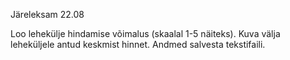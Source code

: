 Järeleksam 22.08 

Loo lehekülje hindamise võimalus (skaalal 1-5 näiteks). Kuva välja leheküljele antud keskmist hinnet. Andmed salvesta tekstifaili.
